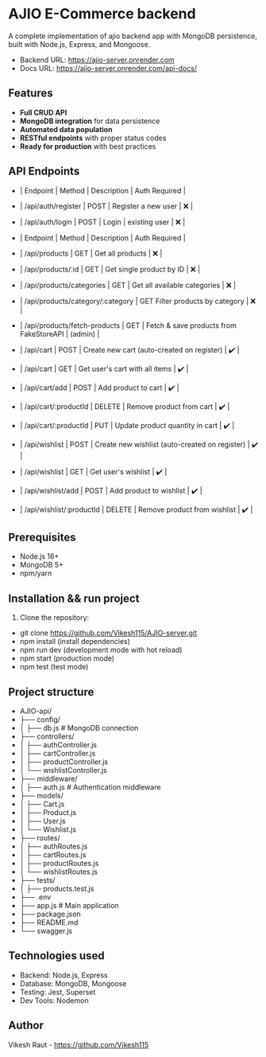 # AJIO E-Commerce backend

A complete implementation of ajio backend app with MongoDB persistence, built with Node.js, Express, and Mongoose.

- Backend URL: https://ajio-server.onrender.com
- Docs URL: https://ajio-server.onrender.com/api-docs/

## Features

- **Full CRUD API**
- **MongoDB integration** for data persistence
- **Automated data population**
- **RESTful endpoints** with proper status codes
- **Ready for production** with best practices

## API Endpoints

 - | Endpoint | Method | Description	| Auth Required |
 - | /api/auth/register | POST | Register a new user | ❌ |
 - | /api/auth/login | POST | Login | existing user | ❌ |

 - | Endpoint | Method | Description | Auth Required |
 - | /api/products | GET | Get all products | ❌ |
 - | /api/products/:id | GET | Get single product by ID | ❌ |
 - | /api/products/categories | GET | Get all available categories | ❌ |
 - | /api/products/category/:category | GET	Filter products by category | ❌ |
 - | /api/products/fetch-products | GET | Fetch & save products from FakeStoreAPI | (admin) |
 - | /api/cart | POST | Create new cart (auto-created on register) | ✔️ |
 - | /api/cart | GET | Get user's cart with all items | ✔️ |
 - | /api/cart/add | POST | Add product to cart | ✔️ |
 - | /api/cart/:productId | DELETE | Remove product from cart | ✔️ |
 - | /api/cart/:productId | PUT | Update product quantity in cart | ✔️ |
 - | /api/wishlist | POST | Create new wishlist (auto-created on register) | ✔️ |
 - | /api/wishlist | GET | Get user's wishlist | ✔️ |
 - | /api/wishlist/add | POST | Add product to wishlist | ✔️ |
 - | /api/wishlist/:productId | DELETE | Remove product from wishlist | ✔️ |

## Prerequisites

- Node.js 16+
- MongoDB 5+
- npm/yarn

## Installation && run project

1. Clone the repository:
 - git clone https://github.com/Vikesh115/AJIO-server.git
 - npm install (install dependencies)
 - npm run dev (development mode with hot reload)
 - npm start (production mode)
 - npm test (test mode)

## Project structure

 - AJIO-api/
 - ├── config/
 - │   ├── db.js           # MongoDB connection
 - ├── controllers/
 - │   ├── authController.js
 - │   ├── cartController.js
 - │   ├── productController.js
 - │   └── wishlistController.js
 - ├── middleware/
 - │   ├── auth.js         # Authentication middleware
 - ├── models/
 - │   ├── Cart.js
 - │   ├── Product.js
 - │   ├── User.js
 - │   └── Wishlist.js
 - ├── routes/
 - │   ├── authRoutes.js
 - │   ├── cartRoutes.js
 - │   ├── productRoutes.js
 - │   └── wishlistRoutes.js
 - ├── tests/
 - │   ├── products.test.js
 - ├── .env
 - ├── app.js              # Main application
 - ├── package.json
 - ├── README.md
 - └── swagger.js

## Technologies used

 - Backend: Node.js, Express
 - Database: MongoDB, Mongoose
 - Testing: Jest, Superset
 - Dev Tools: Nodemon

## Author

Vikesh Raut - https://github.com/Vikesh115